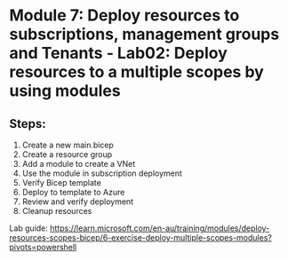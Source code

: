 # Module 7: Deploy resources to subscriptions, management groups and Tenants - Lab02: Deploy resources to a multiple scopes by using modules
## Steps:
1. Create a new main.bicep
2. Create a resource group
3. Add a module to create a VNet
4. Use the module in subscription deployment
5. Verify Bicep template
6. Deploy to template to Azure
7. Review and verify deployment
8. Cleanup resources

Lab guide: https://learn.microsoft.com/en-au/training/modules/deploy-resources-scopes-bicep/6-exercise-deploy-multiple-scopes-modules?pivots=powershell

